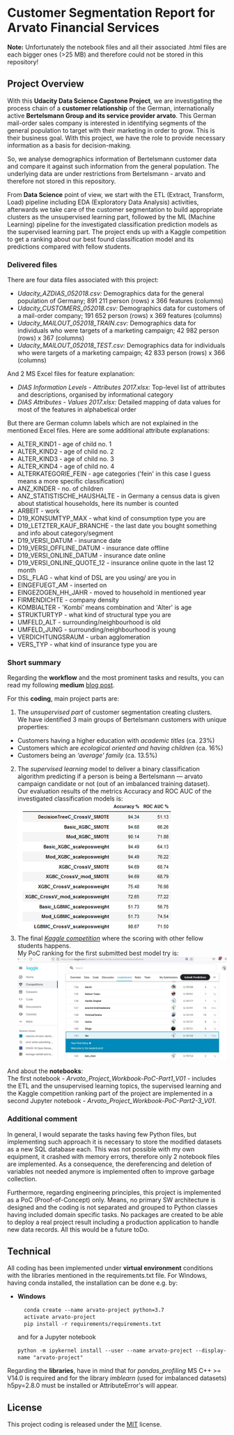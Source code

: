 [//]: # (Image References)

[image1]: ./images/ClassificationModelsEvalResultSmall.PNG "Evaluation of Classification models:"
[image2]: ./images/kaggleCompetition_positionUdacityDataScience-BertelsmannArvato-141_2021-08-15.JPG "Kaggle ranking:"

# Customer Segmentation Report for Arvato Financial Services

<b>Note:</b> Unfortunately the notebook files and all their associated .html files are each bigger ones (>25 MB) and therefore could not be stored in this repository!

## Project Overview
With this <b>Udacity Data Science Capstone Project</b>, we are investigating the process chain of a <b>customer relationship</b> of the German, internationally active <b>Bertelsmann Group and its service provider arvato</b>. This German mail-order sales company is interested in identifying segments of the general population to target with their marketing in order to grow. This is their business goal. With this project, we have the role to provide necessary information as a basis for decision-making. 

So, we analyse demographics information of Bertelsmann customer data and compare it against such information from the general population. The underlying data are under restrictions from Bertelsmann - arvato and therefore not stored in this repository.

From <b>Data Science</b> point of view, we start with the ETL (Extract, Transform, Load) pipeline including EDA (Exploratory Data Analysis) activities, afterwards we take care of the customer segmentation to build appropriate clusters as the unsupervised learning part, followed by the ML (Machine Learning) pipeline for the investigated classification prediction models as the supervised learning part. The project ends up with a Kaggle competition to get a ranking about our best found classification model and its predictions compared with fellow students.

### Delivered files
There are four data files associated with this project:

* <i>Udacity_AZDIAS_052018.csv:</i> Demographics data for the general population of Germany; 891 211 person (rows) x 366 features (columns)
* <i>Udacity_CUSTOMERS_052018.csv:</i> Demographics data for customers of a mail-order company; 191 652 person (rows) x 369 features (columns)
* <i>Udacity_MAILOUT_052018_TRAIN.csv:</i> Demographics data for individuals who were targets of a marketing campaign; 42 982 person (rows) x 367 (columns)
* <i>Udacity_MAILOUT_052018_TEST.csv:</i> Demographics data for individuals who were targets of a marketing campaign; 42 833 person (rows) x 366 (columns)

And 2 MS Excel files for feature explanation:

* <i>DIAS Information Levels - Attributes 2017.xlsx:</i> Top-level list of attributes and descriptions, organised by informational category
* <i>DIAS Attributes - Values 2017.xlsx:</i> Detailed mapping of data values for most of the features in alphabetical order

But there are German column labels which are not explained in the mentioned Excel files. Here are some additional attribute explanations:

* ALTER_KIND1 - age of child no. 1
* ALTER_KIND2 - age of child no. 2
* ALTER_KIND3 - age of child no. 3
* ALTER_KIND4 - age of child no. 4
* ALTERKATEGORIE_FEIN - age categories ('fein' in this case I guess means a more specific classification)
* ANZ_KINDER - no. of children
* ANZ_STATISTISCHE_HAUSHALTE - in Germany a census data is given about statistical households, here its number is counted
* ARBEIT - work
* D19_KONSUMTYP_MAX - what kind of consumption type you are
* D19_LETZTER_KAUF_BRANCHE - the last date you bought something and info about category/segment
* D19_VERSI_DATUM - insurance date
* D19_VERSI_OFFLINE_DATUM - insurance date offline
* D19_VERSI_ONLINE_DATUM - insurance date online
* D19_VERSI_ONLINE_QUOTE_12 - insurance online quote in the last 12 month
* DSL_FLAG - what kind of DSL are you using/ are you in
* EINGEFUEGT_AM - inserted on
* EINGEZOGEN_HH_JAHR - moved to household in mentioned year
* FIRMENDICHTE - company density
* KOMBIALTER - 'Kombi' means combination and 'Alter' is age
* STRUKTURTYP - what kind of structural type you are
* UMFELD_ALT - surrounding/neighbourhood is old
* UMFELD_JUNG - surrounding/neighbourhood is young
* VERDICHTUNGSRAUM - urban agglomeration
* VERS_TYP - what kind of insurance type you are

### Short summary
Regarding the <b>workflow</b> and the most prominent tasks and results, you can read my following <b>medium</b> [blog post](https://medium.com/@ilona.brinkmeier/customer-segmentation-report-for-arvato-financial-solutions-167cba1545bd).

For this <b>coding</b>, main project parts are:

1. The <i>unsupervised part</i> of customer segmentation creating clusters.<br>
  We have identified 3 main groups of Bertelsmann customers with unique properties:
  
  * Customers having a higher education with <i>academic titles</i> (ca. 23%)
  * Customers which are <i>ecological oriented and having children</i> (ca. 16%)
  * Customers being an <i>‘average’ family</i> (ca. 13.5%)
  
2. The <i>supervised learning</i> model to deliver a binary classification algorithm predicting if a person is being a Bertelsmann — arvato campaign candidate or not (out of an imbalanced training dataset).<br>
  Our evaluation results of the metrics Accuracy and ROC AUC of the investigated classification models is:
  ![Evaluation of Classification models:][image1]
3. The final [<i>Kaggle competition</i>](https://www.kaggle.com/c/udacity-arvato-identify-customers) where the scoring with other fellow students happens.<br>
  My PoC ranking for the first submitted best model try is:
  ![Kaggle ranking:][image2]

And about the <b>notebooks</b>:<br>
The first notebook - <i>Arvato_Project_Workbook-PoC-Part1_V01</i> - includes the ETL and the unsupervised learning topics, the supervised learning and the Kaggle competition ranking part of the project are implemented in a second Jupyter notebook - <i>Arvato_Project_Workbook-PoC-Part2-3_V01</i>.

### Additional comment
In general, I would separate the tasks having few Python files, but implementing such approach it is necessary to store the modified datasets as a new SQL database each. This was not possible with my own equipment, it crashed with memory errors, therefore only 2 notebook files are implemented. As a consequence, the dereferencing and deletion of variables not needed anymore is implemented often to improve garbage collection.

Furthermore, regarding engineering principles, this project is implemented as a PoC (Proof-of-Concept) only. Means, no primary SW architecture is designed and the coding is not separated and grouped to Python classes having included domain specific tasks. No packages are created to be able to deploy a real project result including a production application to handle new data records. All this would be a future toDo.

## Technical
All coding has been implemented under <b>virtual environment</b> conditions with the libraries mentioned in the requirements.txt file. For Windows, having conda installed, the installation can be done e.g. by:
- __Windows__
  ```
	conda create --name arvato-project python=3.7
	activate arvato-project
	pip install -r requirements/requirements.txt
  ```
  and for a Jupyter notebook
  ```
  python -m ipykernel install --user --name arvato-project --display-name "arvato-project"
  ```

Regarding the <b>libraries</b>, have in mind that for <i>pandas_profiling</i> MS C++ >= V14.0 is required and for the library <i>imblearn</i> (used for imbalanced datasets) h5py=2.8.0 must be installed or AttributeError's will appear.

## License
This project coding is released under the [MIT](https://github.com/IloBe/Customer-Segmentation-and-Classification-Master/blob/master/LICENSE) license.
